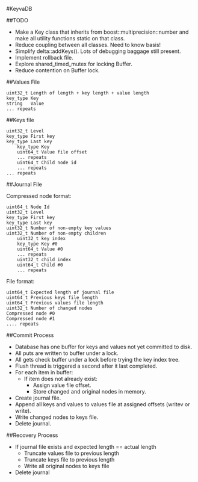 #KeyvaDB


##TODO
* Make a Key class that inherits from boost::multiprecision::number and make all utility functions static on that class.
* Reduce coupling between all classes. Need to know basis!
* Simplify delta::addKeys(). Lots of debugging baggage still present.
* Implement rollback file.
* Explore shared_timed_mutex for locking Buffer.
* Reduce contention on Buffer lock.

##Values File
```
uint32_t Length of length + key length + value length
key_type Key
string   Value
... repeats
```

##Keys file
```
uint32_t Level
key_type First key
key_type Last key
	key_type Key
	uint64_t Value file offset
	... repeats
	uint64_t Child node id
	... repeats
... repeats
```

##Journal File

Compressed node format:
```
uint64_t Node Id
uint32_t Level
key_type First key
key_type Last key
uint32_t Number of non-empty key values
uint32_t Number of non-empty children
	uint32_t key index
	key_type Key #0
	uint64_t Value #0
	... repeats
	uint32_t child index
	uint64_t Child #0
	... repeats
```

File format:
```
uint64_t Expected length of journal file
uint64_t Previous keys file length
uint64_t Previous values file length
uint32_t Number of changed nodes
Compressed node #0
Compressed node #1
.... repeats
```

##Commit Process

* Database has one buffer for keys and values not yet committed to disk.
* All puts are written to buffer under a lock.
* All gets check buffer under a lock before trying the key index tree.
* Flush thread is triggered a second after it last completed.
* For each item in buffer:
	* If item does not already exist:
 		* Assign value file offset.
 		* Store changed and original nodes in memory.
* Create journal file.
* Append all keys and values to values file at assigned offsets (writev or write).
* Write changed nodes to keys file.
* Delete journal.

##Recovery Process
* If journal file exists and expected length == actual length
	* Truncate values file to previous length
	* Truncate keys file to previous length
	* Write all original nodes to keys file
* Delete journal